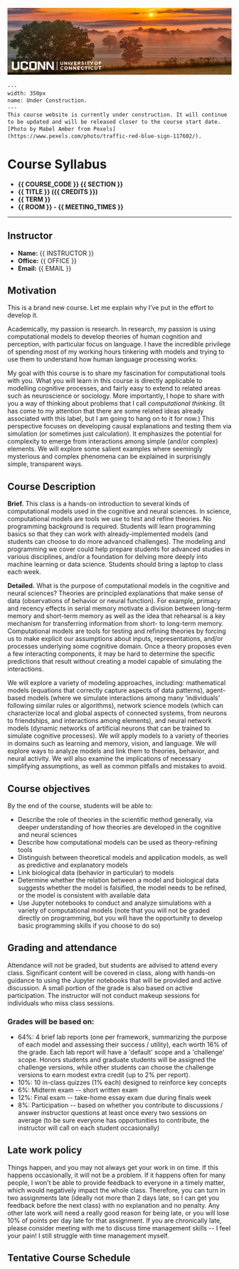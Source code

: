 ![](../images/uconn-header.png)

```{figure} ../images/construction.jpeg
---
width: 350px
name: Under Construction.
---
This course website is currently under construction. It will continue to be updated and will be released closer to the course start date. [Photo by Mabel Amber from Pexels](https://www.pexels.com/photo/traffic-red-blue-sign-117602/).
```

# Course Syllabus

- **{{ COURSE_CODE }} {{ SECTION }}**
- **{{ TITLE }} ({{ CREDITS }})**
- **{{ TERM }}**
- **{{ ROOM }} - {{ MEETING_TIMES }}**

---

## Instructor

- **Name:** {{ INSTRUCTOR }}
- **Office:** {{ OFFICE }}
- **Email:** {{ EMAIL }}

## Motivation
This is a brand new course. Let me explain why I’ve put in the effort to develop it.

Academically, my passion is research. In research, my passion is using computational models to develop theories of human cognition and perception, with particular focus on language. I have the incredible privilege of spending most of my working hours tinkering with models and trying to use them to understand how human language processing works.

My goal with this course is to share my fascination for computational tools with you. What you will learn in this course is directly applicable to modelling cognitive processes, and fairly easy to extend to related areas such as neuroscience or sociology. More importantly, I hope to share with you a way of thinking about problems that I call *computational thinking*. (It has come to my attention that there are some related ideas already associated with this label, but I am going to hang on to it for now.) This perspective focuses on developing causal explanations and testing them via simulation (or sometimes just calculation). It emphasizes the potential for complexity to emerge from interactions among simple (and/or complex) elements. We will explore some salient examples where seemingly mysterious and complex phenomena can be explained in surprisingly simple, transparent ways.

## Course Description

**Brief.**
This class is a hands-on introduction to several kinds of computational models used in the cognitive and neural sciences. In science, computational models are tools we use to test and refine theories. No programming background is required. Students will learn programming basics so that they can work with already-implemented models (and students can choose to do more advanced challenges). The modeling and programming we cover could help prepare students for advanced studies in various disciplines, and/or a foundation for delving more deeply into machine learning or data science. Students should bring a laptop to class each week.

**Detailed.**
What is the purpose of computational models in the cognitive and neural sciences? Theories are principled explanations that make sense of data (observations of behavior or neural function). For example, primacy and recency effects in serial memory motivate a division between long-term memory and short-term memory as well as the idea that rehearsal is a key mechanism for transferring information from short- to long-term memory. Computational models are tools for testing and refining theories by forcing us to make explicit our assumptions about inputs, representations, and/or processes underlying some cognitive domain. Once a theory proposes even a few interacting components, it may be hard to determine the specific predictions that result without creating a model capable of simulating the interactions.

We will explore a variety of modeling approaches, including: mathematical models (equations that correctly capture aspects of data patterns), agent-based models (where we simulate interactions among many ‘individuals’ following similar rules or algorithms), network science models (which can characterize local and global aspects of connected systems, from neurons to friendships, and interactions among elements), and neural network models (dynamic networks of artificial neurons that can be trained to simulate cognitive processes). We will apply models to a variety of theories in domains such as learning and memory, vision, and language. We will explore ways to analyze models and link them to theories, behavior, and neural activity. We will also examine the implications of necessary simplifying assumptions, as well as common pitfalls and mistakes to avoid.

## Course objectives
By the end of the course, students will be able to:
- Describe the role of theories in the scientific method generally, via deeper   understanding of how theories are developed in the cognitive and neural sciences
- Describe how computational models can be used as theory-refining tools
- Distinguish between theoretical models and application models, as well as predictive and explanatory models
- Link biological data (behavior in particular) to models
- Determine whether the relation between a model and biological data suggests whether the model is falsified, the model needs to be refined, or the model is consistent with available data
- Use Jupyter notebooks to conduct and analyze simulations with a variety of computational models (note that you will not be graded directly on programming, but you will have the opportunity to develop basic programming skills if you choose to do so)

## Grading and attendance
Attendance will not be graded, but students are advised to attend every class. Significant content will be covered in class, along with hands-on guidance to using the Jupyter notebooks that will be provided and active discussion. A small portion of the grade is also based on active participation. The instructor will not conduct makeup sessions for individuals who miss class sessions.

### Grades will be based on:
- 64%: 4 brief lab reports (one per framework, summarizing the purpose of each model and assessing their success / utility), each worth 16% of the grade. Each lab report will have a 'default' scope and a 'challenge' scope. Honors students and graduate students will be assigned the challenge versions, while other students can choose the challenge versions to earn modest extra credit (up to 2% per report).
- 10%: 10 in-class quizzes (1% each) designed to reinforce key concepts
- 6%: Midterm exam -- short written exam
- 12%: Final exam -- take-home essay exam due during finals week
- 8%: Participation -- based on whether you contribute to discussions / answer instructor questions at least once every two sessions on average (to be sure everyone has opportunities to contribute, the instructor will call on each student occasionally)

## Late work policy
Things happen, and you may not always get your work in on time. If this happens occasionally, it will not be a problem. If it happens often for many people, I won't be able to provide feedback to everyone in a timely matter, which would negatively impact the whole class. Therefore, you can turn in two assignments late (ideally not more than 2 days late, so I can get you feedback before the next class) with no explanation and no penalty. Any other late work will need a really good reason for being late, or you will lose 10% of points per day late for that assignment. If you are chronically late, please consider meeting with me to discuss time management skills -- I feel your pain! I still struggle with time management myself.


## Tentative Course Schedule

```{include} syllabus_bits/schedule.md
```

```{include} syllabus_bits/policies.md
```
